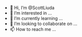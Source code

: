 - 👋 Hi, I’m @ScottLiuda
- 👀 I’m interested in ...
- 🌱 I’m currently learning ...
- 💞️ I’m looking to collaborate on ...
- 📫 How to reach me ...

<!---
ScottLiuda/ScottLiuda is a ✨ special ✨ repository because its `README.md` (this file) appears on your GitHub profile.
You can click the Preview link to take a look at your changes.
--->
